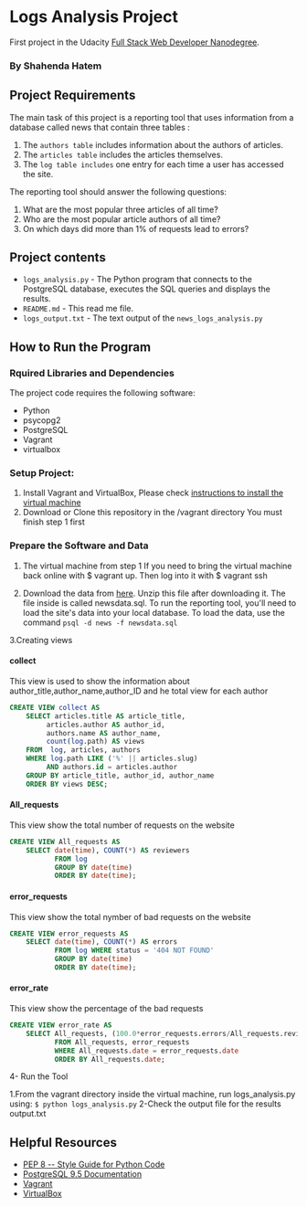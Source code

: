 # Logs Analysis Project
First project in the Udacity [Full Stack Web Developer Nanodegree](https://www.udacity.com/course/full-stack-web-developer-nanodegree--nd004).
### By Shahenda Hatem

## Project Requirements
The main task of this project is a reporting tool that uses information from a database called news that contain three tables :

1. The `authors table` includes information about the authors of articles.
2. The `articles table` includes the articles themselves.
3. The `log table includes` one entry for each time a user has accessed the site.

The reporting tool should answer the following questions:

1. What are the most popular three articles of all time?
2. Who are the most popular article authors of all time?
3. On which days did more than 1% of requests lead to errors?

## Project contents

* `logs_analysis.py` - The Python program that connects to the PostgreSQL database, executes the SQL queries and displays the results.
* `README.md` - This read me file.
* `logs_output.txt` - The text output of the `news_logs_analysis.py`

## How to Run the Program

### Rquired Libraries and Dependencies

The project code requires the following software:

* Python
* psycopg2
* PostgreSQL
* Vagrant
* virtualbox

### Setup Project:

1. Install Vagrant and VirtualBox, Please check [instructions to install the virtual machine](https://classroom.udacity.com/courses/ud197/lessons/3423258756/concepts/14c72fe3-e3fe-4959-9c4b-467cf5b7c3a0)
2. Download or Clone this repository in the /vagrant directory You must finish step 1 first

### Prepare the Software and Data

1. The virtual machine from step 1
If you need to bring the virtual machine back online with $ vagrant up. Then log into it with $ vagrant ssh

2. Download the data from [here](https://d17h27t6h515a5.cloudfront.net/topher/2016/August/57b5f748_newsdata/newsdata.zip).
Unzip this file after downloading it. The file inside is called newsdata.sql.
To run the reporting tool, you'll need to load the site's data into your local database. To load the data, use the command
```psql -d news -f newsdata.sql```

3.Creating views
#### collect		
This view is used to show the information about author_title,author_name,author_ID and he total view for each author

````sql
CREATE VIEW collect AS
    SELECT articles.title AS article_title,
         articles.author AS author_id,
         authors.name AS author_name,
         count(log.path) AS views
    FROM  log, articles, authors
    WHERE log.path LIKE ('%' || articles.slug)
         AND authors.id = articles.author
    GROUP BY article_title, author_id, author_name
    ORDER BY views DESC;
````  

#### All_requests 
This view show the total number of requests on the website

````sql
CREATE VIEW All_requests AS
    SELECT date(time), COUNT(*) AS reviewers
		   FROM log 
		   GROUP BY date(time)
		   ORDER BY date(time);
````

#### error_requests
This view show the total nymber of bad requests on the website

````sql
CREATE VIEW error_requests AS
	SELECT date(time), COUNT(*) AS errors
		   FROM log WHERE status = '404 NOT FOUND' 
		   GROUP BY date(time) 
		   ORDER BY date(time);
````
#### error_rate
This view show the percentage of the bad requests 

````sql
CREATE VIEW error_rate AS
	SELECT All_requests, (100.0*error_requests.errors/All_requests.reviewers) AS percentage
		   FROM All_requests, error_requests
		   WHERE All_requests.date = error_requests.date
		   ORDER BY All_requests.date;
````

4- Run the Tool

1.From the vagrant directory inside the virtual machine, run logs_analysis.py using:
`$ python logs_analysis.py`
2-Check the output file for the results output.txt


## Helpful Resources

* [PEP 8 -- Style Guide for Python Code](https://www.python.org/dev/peps/pep-0008/)
* [PostgreSQL 9.5 Documentation](https://www.postgresql.org/docs/9.5/static/index.html)
* [Vagrant](https://www.vagrantup.com/downloads)
* [VirtualBox](https://www.virtualbox.org/wiki/Downloads)
